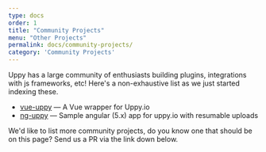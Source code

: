 ```yaml
---
type: docs
order: 1
title: "Community Projects"
menu: "Other Projects"
permalink: docs/community-projects/
category: 'Community Projects'
---
```


Uppy has a large community of enthusiasts building plugins, integrations with js frameworks, etc! Here's a non-exhaustive list as we just started indexing these.

- [vue-uppy](https://github.com/toast38coza/vue-uppy) — A Vue wrapper for Uppy.io 
- [ng-uppy](https://github.com/sunil-shrestha/ng-uppy) — Sample angular (5.x) app for uppy.io with resumable uploads

We'd like to list more community projects, do you know one that should be on this page? Send us a PR via the link down below.

